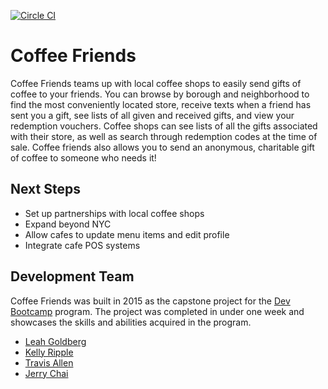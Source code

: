 <!-- [![Stories in Ready](https://badge.waffle.io/nyc-fireflies-2015/coffee-friends.png?label=ready&title=Ready)](https://waffle.io/nyc-fireflies-2015/coffee-friends) -->

[![Circle CI](https://circleci.com/gh/kripple/coffee-friends.svg?style=svg)](https://circleci.com/gh/kripple/coffee-friends)

<!-- [![Code Climate](https://codeclimate.com/github/nyc-fireflies-2015/mojoe/badges/gpa.svg)](https://codeclimate.com/github/nyc-fireflies-2015/mojoe) -->

# Coffee Friends

Coffee Friends teams up with local coffee shops to easily send gifts of coffee to your friends. You can browse by borough and neighborhood to find the most conveniently located store, receive texts when a friend has sent you a gift, see lists of all given and received gifts, and view your redemption vouchers. Coffee shops can see lists of all the gifts associated with their store, as well as search through redemption codes at the time of sale. Coffee friends also allows you to send an anonymous, charitable gift of coffee to someone who needs it!

## Next Steps

- Set up partnerships with local coffee shops
- Expand beyond NYC
- Allow cafes to update menu items and edit profile
- Integrate cafe POS systems

## Development Team

Coffee Friends was built in 2015 as the capstone project for the [Dev Bootcamp](https://devbootcamp.com) program. The project was completed in under one week and showcases the skills and abilities acquired in the program.

- [Leah Goldberg](https://github.com/leahgoldberg)
- [Kelly Ripple](https://github.com/kripple)
- [Travis Allen](https://github.com/trallen91)
- [Jerry Chai](https://github.com/jchai002)

<!-- ### Deployment -->


